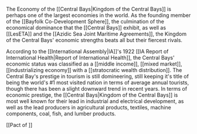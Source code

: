The Economy of the [[Central Bays|Kingdom of the Central Bays]] is perhaps one of the largest economies in the world. As the founding member of the [[Bayfolk Co-Development Sphere]], the culmination of the economical dominance that the [[Central Bays]] exhibit, as well as [[LesETA]] and the [[Azidic Sea Joint Maritime Agreements]], the Kingdom of the Central Bays' economic strengths beats all but their fiercest rivals. 

According to the [[International Assembly|IA]]'s 1922 [[IA Report of International Health|Report of International Health]], the Central Bays' economic status was classified as a [[middle income]], [[mixed market]], [[industrializing economy]] with a [[stratocratic wealth distribution]]. The Central Bay's prestige in tourism is still domineering, still keeping it's title of being the world's #1 most visited nation in terms of average annual tourists, though there has been a slight downward trend in recent years. In terms of economic prestige, the [[Central Bays|Kingdom of the Central Bays]] is most well known for their lead in industrial and electrical development, as well as the lead producers in agricultural products, textiles, machine components, coal, fish, and lumber products.



[[Pact of ]]